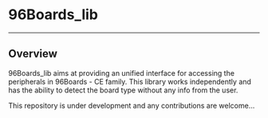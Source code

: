 # 96Boards_lib

---

## Overview

96Boards_lib aims at providing an unified interface for accessing the peripherals in 96Boards - CE family. This library works
independently and has the ability to detect the board type without any info from the user.

This repository is under development and any contributions are welcome...
